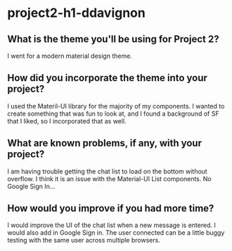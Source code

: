 # project2-h1-ddavignon


## What is the theme you'll be using for Project 2?

 I went for a modern material design theme.

## How did you incorporate the theme into your project?

 I used the Materil-UI library for the majority of my components. I wanted to create something that was fun to look at, and I found a background of SF that I liked, so I incorporated that as well.

## What are known problems, if any, with your project?

 I am having trouble getting the chat list to load on the bottom without overflow. I think it is an issue with the Material-UI List components. No Google Sign In...

## How would you improve if you had more time?

 I would improve the UI of the chat list when a new message is entered. I would also add in Google Sign in. The user connected can be a little buggy testing with the same user across multiple browsers.